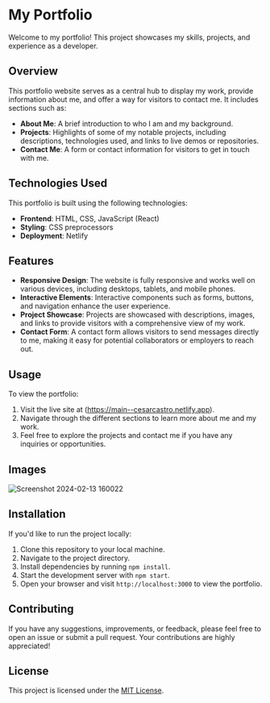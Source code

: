 # My Portfolio

Welcome to my portfolio! This project showcases my skills, projects, and experience as a developer.

## Overview

This portfolio website serves as a central hub to display my work, provide information about me, and offer a way for visitors to contact me. It includes sections such as:

- **About Me**: A brief introduction to who I am and my background.
- **Projects**: Highlights of some of my notable projects, including descriptions, technologies used, and links to live demos or repositories.
- **Contact Me**: A form or contact information for visitors to get in touch with me.

## Technologies Used

This portfolio is built using the following technologies:

- **Frontend**: HTML, CSS, JavaScript (React)
- **Styling**: CSS preprocessors 
- **Deployment**: Netlify 

## Features

- **Responsive Design**: The website is fully responsive and works well on various devices, including desktops, tablets, and mobile phones.
- **Interactive Elements**: Interactive components such as forms, buttons, and navigation enhance the user experience.
- **Project Showcase**: Projects are showcased with descriptions, images, and links to provide visitors with a comprehensive view of my work.
- **Contact Form**: A contact form allows visitors to send messages directly to me, making it easy for potential collaborators or employers to reach out.

## Usage

To view the portfolio:

1. Visit the live site at (https://main--cesarcastro.netlify.app).
2. Navigate through the different sections to learn more about me and my work.
3. Feel free to explore the projects and contact me if you have any inquiries or opportunities.

## Images
![Screenshot 2024-02-13 160022](https://github.com/SpacemanCeezer/React-Portfolio/assets/64385882/046b7c20-5a2c-4818-ad0f-bdf3bea6a46a)


## Installation

If you'd like to run the project locally:

1. Clone this repository to your local machine.
2. Navigate to the project directory.
3. Install dependencies by running `npm install`.
4. Start the development server with `npm start`.
5. Open your browser and visit `http://localhost:3000` to view the portfolio.

## Contributing

If you have any suggestions, improvements, or feedback, please feel free to open an issue or submit a pull request. Your contributions are highly appreciated!

## License

This project is licensed under the [MIT License](LICENSE).
